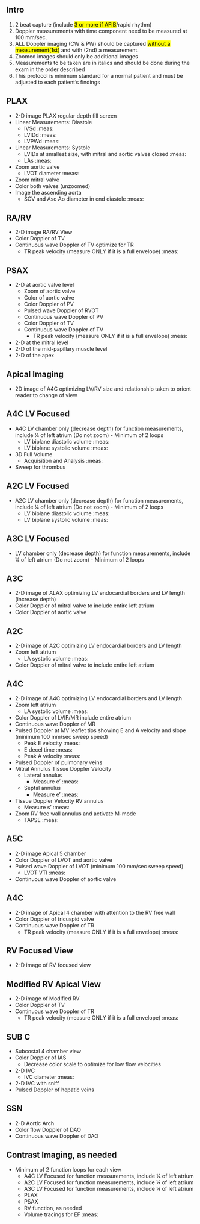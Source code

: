 ## Intro
1. 2 beat capture (include <mark>3 or more if AFIB</mark>/rapid rhythm)
2. Doppler measurements with time component need to be measured at 100 mm/sec.
3. ALL Doppler imaging (CW & PW) should be captured <mark>without a measurement(1st)</mark> and with (2nd) a measurement.
4. Zoomed images should only be additional images
5. Measurements to be taken are in italics and should be done during the exam in the order described
6. This protocol is minimum standard for a normal patient and must be adjusted to each patient’s findings


## PLAX

- 2-D image PLAX regular depth fill screen
- Linear Measurements: Diastole
  - IVSd :meas:
  - LVIDd :meas:
  - LVPWd :meas:
- Linear Measurements: Systole
  - LVIDs at smallest size, with mitral and aortic valves closed :meas:
  - LAs :meas:
- Zoom aortic valve
  - LVOT diameter :meas:
- Zoom mitral valve
- Color both valves (unzoomed)
- Image the ascending aorta
  - SOV and Asc Ao diameter in end diastole :meas:

## RA/RV 

- 2-D image RA/RV View
- Color Doppler of TV
- Continuous wave Doppler of TV optimize for TR
  - TR peak velocity (measure ONLY if it is a full envelope) :meas:

## PSAX

- 2-D at aortic valve level
  - Zoom of aortic valve
  - Color of aortic valve
  - Color Doppler of PV
  - Pulsed wave Doppler of RVOT
  - Continuous wave Doppler of PV
  - Color Doppler of TV
  - Continuous wave Doppler of TV
    - TR peak velocity (measure ONLY if it is a full envelope) :meas:
- 2-D at the mitral level
- 2-D of the mid-papillary muscle level
- 2-D of the apex

## Apical Imaging

- 2D image of A4C optimizing LV/RV size and relationship taken to orient reader to change of view

## A4C LV Focused

- A4C LV chamber only (decrease depth) for function measurements, include ¼ of left atrium (Do not zoom) - Minimum of 2 loops
  - LV biplane diastolic volume :meas:
  - LV biplane systolic volume :meas:
- 3D Full Volume 
  - Acquisition and Analysis :meas:
- Sweep for thrombus

## A2C LV Focused

- A2C LV chamber only (decrease depth) for function measurements, include ¼ of left atrium (Do not zoom) - Minimum of 2 loops
  - LV biplane diastolic volume :meas:
  - LV biplane systolic volume :meas:

## A3C LV Focused

- LV chamber only (decrease depth) for function measurements, include ¼ of left atrium (Do not zoom) - Minimum of 2 loops

## A3C 
- 2-D image of ALAX optimizing LV endocardial borders and LV length (increase depth)
- Color Doppler of mitral valve to include entire left atrium
- Color Doppler of aortic valve

## A2C

- 2-D image of A2C optimizing LV endocardial borders and LV length
- Zoom left atrium
  - LA systolic volume :meas:
- Color Doppler of mitral valve to include entire left atrium

## A4C

- 2-D image of A4C optimizing LV endocardial borders and LV length
- Zoom left atrium
  - LA systolic volume :meas:
- Color Doppler of LVIF/MR include entire atrium
- Continuous wave Doppler of MR
- Pulsed Doppler at MV leaflet tips showing E and A velocity and slope (minimum 100 mm/sec sweep speed)
  - Peak E velocity :meas:
  - E decel time :meas:
  - Peak A velocity :meas:
- Pulsed Doppler of pulmonary veins
- Mitral Annulus Tissue Doppler Velocity
  - Lateral annulus
    - Measure e’ :meas:
  - Septal annulus
    - Measure e’ :meas:
- Tissue Doppler Velocity RV annulus
  - Measure s’ :meas:
- Zoom RV free wall annulus and activate M-mode
  - TAPSE :meas:

## A5C

- 2-D image Apical 5 chamber
- Color Doppler of LVOT and aortic valve
- Pulsed wave Doppler of LVOT (minimum 100 mm/sec sweep speed)
  - LVOT VTI :meas:
- Continuous wave Doppler of aortic valve

## A4C

- 2-D image of Apical 4 chamber with attention to the RV free wall
- Color Doppler of tricuspid valve
- Continuous wave Doppler of TR
  - TR peak velocity (measure ONLY if it is a full envelope) :meas:

## RV Focused View

- 2-D image of RV focused view

## Modified RV Apical View

- 2-D image of Modified RV
- Color Doppler of TV
- Continuous wave Doppler of TR
  - TR peak velocity (measure ONLY if it is a full envelope) :meas:

## SUB C

- Subcostal 4 chamber view
- Color Doppler of IAS
  - Decrease color scale to optimize for low flow velocities
- 2-D IVC
  - IVC diameter :meas:
- 2-D IVC with sniff
- Pulsed Doppler of hepatic veins

## SSN

- 2-D Aortic Arch
- Color flow Doppler of DAO
- Continuous wave Doppler of DAO

## Contrast Imaging, as needed

- Minimum of 2 function loops for each view
  - A4C LV Focused for function measurements, include ¼ of left atrium 
  - A2C LV Focused for function measurements, include ¼ of left atrium 
  - A3C LV Focused for function measurements, include ¼ of left atrium 
  - PLAX
  - PSAX
  - RV function, as needed
  - Volume tracings for EF :meas:
